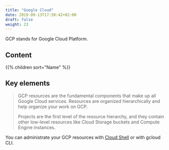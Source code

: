 ```yaml
---
title: "Google Cloud"
date: 2019-09-13T17:50:42+02:00
draft: false
weight: 23
---
```


GCP stands for Google Cloud Platform.

## Content

{{% children sort="Name" %}}

## Key elements

> GCP resources are the fundamental components that make up all Google Cloud services. Resources are organized hierarchically and help organize your work on GCP.
>
> Projects are the first level of the resource hierarchy, and they contain other low-level resources like Cloud Storage buckets and Compute Engine instances.

You can administrate your GCP resources with [Cloud Shell](https://cloud.google.com/shell/) or with gcloud CLI.

